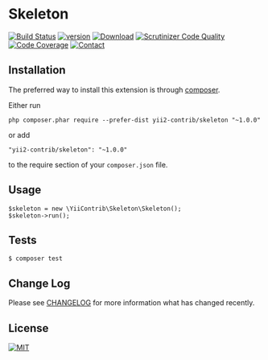 Skeleton
========
[![Build Status](https://img.shields.io/travis/lichunqiang/skeleton.svg?style=flat-square)](http://travis-ci.org/lichunqiang/skeleton)
[![version](https://img.shields.io/packagist/v/light/skeleton.svg?style=flat-square)](https://packagist.org/packages/light/skeleton)
[![Download](https://img.shields.io/packagist/dt/light/skeleton.svg?style=flat-square)](https://packagist.org/packages/light/skeleton)
[![Scrutinizer Code Quality](https://img.shields.io/scrutinizer/g/lichunqiang/skeleton.svg?style=flat-square)](https://scrutinizer-ci.com/g/lichunqiang/skeleton)
[![Code Coverage](https://img.shields.io/scrutinizer/coverage/g/lichunqiang/skeleton.svg?style=flat-square)](https://scrutinizer-ci.com/g/lichunqiang/skeleton)
[![Contact](https://img.shields.io/badge/weibo-@chunqiang-blue.svg?style=flat-square)](http://weibo.com/chunqiang)


Installation
------------

The preferred way to install this extension is through [composer](http://getcomposer.org/download/).

Either run

```
php composer.phar require --prefer-dist yii2-contrib/skeleton "~1.0.0"
```

or add

```
"yii2-contrib/skeleton": "~1.0.0"
```

to the require section of your `composer.json` file.

Usage
-----

```
$skeleton = new \YiiContrib\Skeleton\Skeleton();
$skeleton->run();
```



Tests
-----

```
$ composer test
```

Change Log
----------

Please see [CHANGELOG](CHANGELOG.md) for more information what has changed recently.

License
-------
[![MIT](https://img.shields.io/badge/license-MIT-blue.svg?style=flat-square)](LICENSE)

